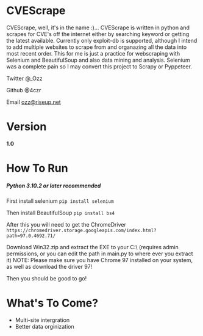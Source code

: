 # CVEScrape
CVEScrape, well, it's in the name :)... CVEScrape is written in python and scrapes for CVE's off the internet either by searching keyword or getting the latest available. Currently only exploit-db is supported, although I intend to add multiple websites to scrape from and organazing all the data into most recent order. This for me is just a practice for webscraping with Selenium and BeautifulSoup and also data mining and analysis. Selenium was a complete pain so I may convert this project to Scrapy or Pyppeteer.

Twitter @_Ozz

Github @4czr

Email ozz@riseup.net

# Version
**1.0**

# How To Run
#####  *Python 3.10.2 or later recommended*

First install selenium
```pip install selenium```

Then install BeautifulSoup
```pip install bs4```

After this you will need to get the ChromeDriver
```https://chromedriver.storage.googleapis.com/index.html?path=97.0.4692.71/```

Download Win32.zip and extract the EXE to your C:\ (requires admin permissions, or you can edit the path in main.py to where ever you extract it)
NOTE: Please make sure you have Chrome 97 installed on your system, as well as download the driver 97!

Then you should be good to go!

# What's To Come?
- Multi-site intergration
- Better data orginization
